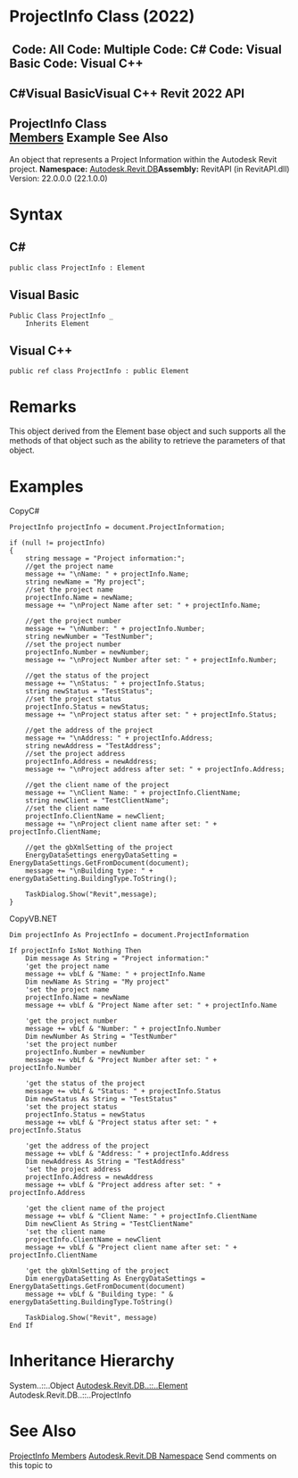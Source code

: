 # ProjectInfo Class (2022)

﻿
 Code: All Code: Multiple Code: C# Code: Visual Basic Code: Visual C++   
---  
C#Visual BasicVisual C++
Revit 2022 API  
---  
ProjectInfo Class  
[Members](7224b061-e12a-9a99-24f9-51b89292482c.md "ProjectInfo Members") Example See Also  
---  
An object that represents a Project Information within the Autodesk Revit project.
**Namespace:** [Autodesk.Revit.DB](87546ba7-461b-c646-cbb1-2cb8f5bff8b2.md "Autodesk.Revit.DB Namespace")**Assembly:** RevitAPI (in RevitAPI.dll) Version: 22.0.0.0 (22.1.0.0)
# Syntax
C#  
---  
```text
public class ProjectInfo : Element
```
  
Visual Basic  
---  
```text
Public Class ProjectInfo _
	Inherits Element
```
  
Visual C++  
---  
```text
public ref class ProjectInfo : public Element
```
  
# Remarks
This object derived from the Element base object and such supports all the methods of that object such as the ability to retrieve the parameters of that object. 
# Examples
CopyC#
```text
ProjectInfo projectInfo = document.ProjectInformation;

if (null != projectInfo)
{
    string message = "Project information:";
    //get the project name
    message += "\nName: " + projectInfo.Name;
    string newName = "My project";
    //set the project name
    projectInfo.Name = newName;
    message += "\nProject Name after set: " + projectInfo.Name;

    //get the project number
    message += "\nNumber: " + projectInfo.Number;
    string newNumber = "TestNumber";
    //set the project number
    projectInfo.Number = newNumber;
    message += "\nProject Number after set: " + projectInfo.Number;

    //get the status of the project
    message += "\nStatus: " + projectInfo.Status;
    string newStatus = "TestStatus";
    //set the project status
    projectInfo.Status = newStatus;
    message += "\nProject status after set: " + projectInfo.Status;

    //get the address of the project
    message += "\nAddress: " + projectInfo.Address;
    string newAddress = "TestAddress";
    //set the project address 
    projectInfo.Address = newAddress;
    message += "\nProject address after set: " + projectInfo.Address;

    //get the client name of the project
    message += "\nClient Name: " + projectInfo.ClientName;
    string newClient = "TestClientName";
    //set the client name
    projectInfo.ClientName = newClient;
    message += "\nProject client name after set: " + projectInfo.ClientName;

    //get the gbXmlSetting of the project
    EnergyDataSettings energyDataSetting = EnergyDataSettings.GetFromDocument(document);
    message += "\nBuilding type: " + energyDataSetting.BuildingType.ToString();

    TaskDialog.Show("Revit",message);
}
```

CopyVB.NET
```text
Dim projectInfo As ProjectInfo = document.ProjectInformation

If projectInfo IsNot Nothing Then
    Dim message As String = "Project information:"
    'get the project name
    message += vbLf & "Name: " + projectInfo.Name
    Dim newName As String = "My project"
    'set the project name
    projectInfo.Name = newName
    message += vbLf & "Project Name after set: " + projectInfo.Name

    'get the project number
    message += vbLf & "Number: " + projectInfo.Number
    Dim newNumber As String = "TestNumber"
    'set the project number
    projectInfo.Number = newNumber
    message += vbLf & "Project Number after set: " + projectInfo.Number

    'get the status of the project
    message += vbLf & "Status: " + projectInfo.Status
    Dim newStatus As String = "TestStatus"
    'set the project status
    projectInfo.Status = newStatus
    message += vbLf & "Project status after set: " + projectInfo.Status

    'get the address of the project
    message += vbLf & "Address: " + projectInfo.Address
    Dim newAddress As String = "TestAddress"
    'set the project address 
    projectInfo.Address = newAddress
    message += vbLf & "Project address after set: " + projectInfo.Address

    'get the client name of the project
    message += vbLf & "Client Name: " + projectInfo.ClientName
    Dim newClient As String = "TestClientName"
    'set the client name
    projectInfo.ClientName = newClient
    message += vbLf & "Project client name after set: " + projectInfo.ClientName

    'get the gbXmlSetting of the project
    Dim energyDataSetting As EnergyDataSettings = EnergyDataSettings.GetFromDocument(document)
    message += vbLf & "Building type: " & energyDataSetting.BuildingType.ToString()

    TaskDialog.Show("Revit", message)
End If
```

# Inheritance Hierarchy
System..::..Object [Autodesk.Revit.DB..::..Element](eb16114f-69ea-f4de-0d0d-f7388b105a16.md "Element Class") Autodesk.Revit.DB..::..ProjectInfo
# See Also
[ProjectInfo Members](7224b061-e12a-9a99-24f9-51b89292482c.md "ProjectInfo Members")
[Autodesk.Revit.DB Namespace](87546ba7-461b-c646-cbb1-2cb8f5bff8b2.md "Autodesk.Revit.DB Namespace")
Send comments on this topic to 